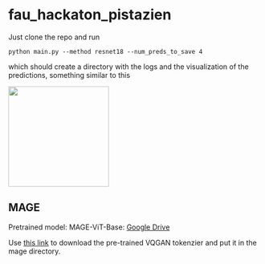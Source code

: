 # fau_hackaton_pistazien

Just clone the repo and run

```
python main.py --method resnet18 --num_preds_to_save 4
```

which should create a directory with the logs and the visualization of the predictions, something similar to this


<p float="left">
  <img src="https://raw.githubusercontent.com/gmberton/VPR-methods-evaluation/master/images/pred.jpg"  height="200"/>
</p>

## MAGE

Pretrained model:
MAGE-ViT-Base: <a href="https://drive.google.com/file/d/1Q6tbt3vF0bSrv5sPrjpFu8ksG3vTsVX2/view?usp=sharing">Google Drive</a>

Use <a href="https://drive.google.com/file/d/13S_unB87n6KKuuMdyMnyExW0G1kplTbP/view?usp=sharing">this link</a>
to download the pre-trained VQGAN tokenzier and put it in the mage directory.